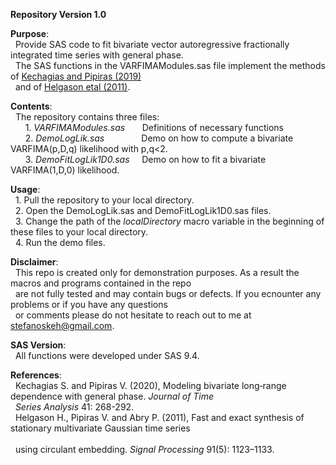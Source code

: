 **Repository Version 1.0** <br>

**Purpose**:<br>
&nbsp; Provide SAS code to fit bivariate vector autoregressive fractionally integrated time series with general phase.  <br>
&nbsp; The SAS functions in the VARFIMAModules.sas file implement the methods of <a href="https://onlinelibrary.wiley.com/doi/abs/10.1111/jtsa.12504">Kechagias and Pipiras (2019)</a> <br> 
&nbsp; and of <a href="https://www.sciencedirect.com/science/article/abs/pii/S0165168410004019">Helgason etal (2011)</a>.






**Contents**:<br>
&nbsp;   The repository contains three files: <br>
&nbsp; &nbsp; &nbsp;    1. <i>VARFIMAModules.sas</i>  &nbsp; &nbsp; &nbsp; Definitions of necessary functions <br>
&nbsp; &nbsp; &nbsp;    2. <i>DemoLogLik.sas</i>      &nbsp; &nbsp; &nbsp; &nbsp; &nbsp; &nbsp; &nbsp; Demo on how to compute a bivariate VARFIMA(p,D,q) likelihood with p,q<2. <br>
&nbsp; &nbsp; &nbsp;    3. <i>DemoFitLogLik1D0.sas</i> &nbsp; &nbsp; Demo on how to fit a bivariate VARFIMA(1,D,0) likelihood.
  
**Usage**: <br>
&nbsp;  1. Pull the repository to your local directory.  <br>
&nbsp;  2. Open the DemoLogLik.sas and DemoFitLogLik1D0.sas files.  <br>
&nbsp;  3. Change the path of the <i>localDirectory</i> macro variable in the beginning of these files to your local directory.  <br>
&nbsp;  4. Run the demo files.

**Disclaimer**: <br>
&nbsp;  This repo is created only for demonstration purposes. As a result the macros and programs contained in the repo <br>
&nbsp;  are not fully tested and may contain bugs or defects. If you ecnounter any problems or if you have any questions <br> 
&nbsp;  or comments please do not hesitate to reach out to me at stefanoskeh@gmail.com.

**SAS Version**: <br>
&nbsp;  All functions were developed under SAS 9.4.


**References**: <br>
&nbsp;  Kechagias S. and Pipiras V. (2020), Modeling bivariate long‐range dependence with general phase. <i>Journal of Time <br> 
&nbsp;  Series Analysis</i> 41: 268-292. <br>
&nbsp;  Helgason H., Pipiras V. and Abry P. (2011), Fast and exact synthesis of stationary multivariate Gaussian time series <br>  
&nbsp;  using circulant embedding. <i>Signal Processing</i> 91(5): 1123–1133.
